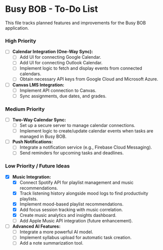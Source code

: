 # Busy BOB - To-Do List

This file tracks planned features and improvements for the Busy BOB application.

### High Priority
-   [ ] **Calendar Integration (One-Way Sync):**
    -   [ ] Add UI for connecting Google Calendar.
    -   [ ] Add UI for connecting Outlook Calendar.
    -   [ ] Implement logic to fetch and display events from connected calendars.
    -   [ ] Obtain necessary API keys from Google Cloud and Microsoft Azure.

-   [ ] **Canvas LMS Integration:**
    -   [ ] Implement API connection to Canvas.
    -   [ ] Sync assignments, due dates, and grades.

### Medium Priority
-   [ ] **Two-Way Calendar Sync:**
    -   [ ] Set up a secure server to manage calendar connections.
    -   [ ] Implement logic to create/update calendar events when tasks are managed in Busy BOB.

-   [ ] **Push Notifications:**
    -   [ ] Integrate a notification service (e.g., Firebase Cloud Messaging).
    -   [ ] Send reminders for upcoming tasks and deadlines.

### Low Priority / Future Ideas
-   [x] **Music Integration:**
    -   [x] Connect Spotify API for playlist management and music recommendations.
    -   [x] Track listening history alongside mood logs to find productivity playlists.
    -   [x] Implement mood-based playlist recommendations.
    -   [x] Add focus session tracking with music correlation.
    -   [x] Create music analytics and insights dashboard.
    -   [ ] Add Apple Music API integration (future enhancement).

-   [ ] **Advanced AI Features:**
    -   [ ] Integrate a more powerful AI model.
    -   [ ] Implement syllabus upload for automatic task creation.
    -   [ ] Add a note summarization tool. 
